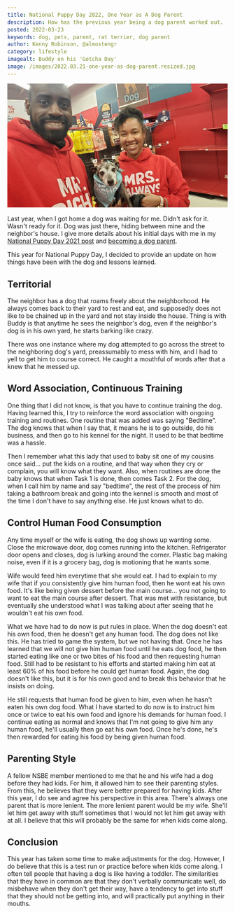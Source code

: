 ```yaml
---
title: National Puppy Day 2022, One Year as A Dog Parent
description: How has the previous year being a dog parent worked out. 
posted: 2022-03-23
keywords: dog, pets, parent, rat terrier, dog parent
author: Kenny Robinson, @almostengr
category: lifestyle
imagealt: Buddy on his 'Gotcha Day'
image: /images/2022.03.21-one-year-as-dog-parent.resized.jpg
---
```


![The family on 1 year Gotcha Day](/images/2022.03.21-one-year-as-dog-parent.resized.jpg)

Last year, when I got home a dog was waiting for me. Didn't ask for it. Wasn't ready for it. Dog was just there, 
hiding between mine and the neighbor's house. I give more details about his initial days with me in my 
[National Puppy Day 2021 post](/lifestyle/2021.03.23-national-puppy-day) and 
[becoming a dog parent](/lifestyle/2021.03.30-becoming-a-dog-parent).

This year for National Puppy Day, I decided to provide an update on how things have been with the dog
and lessons learned.

## Territorial

The neighbor has a dog that roams freely about the neighborhood. He always comes back to their yard to rest 
and eat, and supposedly does not like to be chained up in the yard and not stay inside the house. Thing is with 
Buddy is that anytime he sees the neighbor's dog, even if the neighbor's dog is in his own yard, he starts
barking like crazy. 

There was one instance where my dog attempted to go across the street to the neighboring dog's yard, preassumably 
to mess with him, and I had to yell to get him to course correct. He caught a mouthful of words after that 
a knew that he messed up.

## Word Association, Continuous Training

One thing that I did not know, is that you have to continue training the dog. Having learned this, I try 
to reinforce the word association with ongoing training and routines. One routine that was added was saying 
"Bedtime". The dog knows that when I say that, it means he is to go outside, do his business, and then 
go to his kennel for the night. It used to be that bedtime was a hassle. 

Then I remember what this lady 
that used to baby sit one of my cousins once said... put the kids on a routine, and that way when they cry or 
complain, you will know what they want. Also, when routines are done the baby knows that when 
Task 1 is done, then comes Task 2. For the dog, when I call him by name and say "bedtime", the rest 
of the process of him taking a bathroom break and going into the kennel is smooth and most of the time I don't have to 
say anything else. He just knows what to do. 

## Control Human Food Consumption

Any time myself or the wife is eating, the dog shows up wanting some. Close 
the microwave door, dog comes running into the kitchen. 
Refrigerator door opens and closes, dog is lurking around the corner.
Plastic bag making noise, even if it is a grocery bag, dog is motioning that he wants some.

Wife would feed him everytime that she would eat. I had to explain to my wife that if you consistently give him 
human food, then he wont eat his own food. It's like being given dessert before the main course... you 
not going to want to eat the main course after dessert. That was met with resistance, but eventually 
she understood what I was talking about after seeing that he wouldn't eat his own food.

What we have had to do now is put rules in place. 
When the dog doesn't eat his own food, then he doesn't get any human food. The dog does not like this.
He has tried to game the system, but we not having that. Once he has learned that we 
will not give him human food until he eats dog food, he then started eating like one or two bites of 
his food and then requesting human food. Still had to be resistant to his efforts and started making him 
eat at least 60% of his food before he could get human food. Again, the dog doesn't like this, 
but it is for his own good and to break this behavior that he insists on doing.

He still requests that human food be given to him, even when he hasn't eaten his own dog food. What 
I have started to do now is to instruct him once or twice to eat his own food and ignore his demands 
for human food. I continue eating as normal and knows that I'm not going to give him any human food, 
he'll usually then go eat his own food. Once he's done, he's then rewarded for eating his food by 
being given human food.

## Parenting Style

A fellow NSBE member mentioned to me that he and his wife had a dog before they had kids. For him, it 
allowed him to see their parenting styles. From this, he believes that they were better prepared 
for having kids. After this year, I do see and agree his perspective in this area. There's always 
one parent that is more lenient. The more lenient parent would be my wife. She'll let him get
away with stuff sometimes that I would not let him get away with at all. I believe that this will 
probably be the same for when kids come along. 

## Conclusion

This year has taken some time to make adjustments for the dog. However, I do believe that this is a 
test run or practice before when kids come along. I often tell people that having a dog is like 
having a toddler. The similarities that they have in common are that they don't verbally 
communicate well, do misbehave when they don't get their way, have a tendency to get into stuff that
they should not be getting into, and will practically put anything in their mouths.
